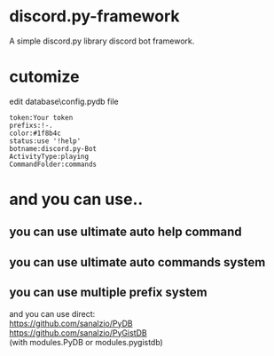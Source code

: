 # discord.py-framework
A simple discord.py library discord bot framework.

# cutomize<br>
edit database\config.pydb file
```
token:Your token
prefixs:!-.
color:#1f8b4c
status:use '!help'
botname:discord.py-Bot
ActivityType:playing
CommandFolder:commands
```

# and you can use..<br>
## you can use ultimate auto help command<br>
## you can use ultimate auto commands system<br>
## you can use multiple prefix system<br>
and you can use direct:<br>
https://github.com/sanalzio/PyDB<br>
https://github.com/sanalzio/PyGistDB<br>
(with modules.PyDB or modules.pygistdb)
